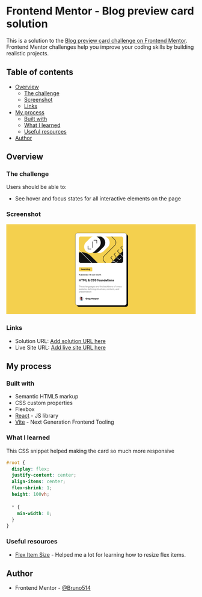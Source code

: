 # Frontend Mentor - Blog preview card solution

This is a solution to the [Blog preview card challenge on Frontend Mentor](https://www.frontendmentor.io/challenges/blog-preview-card-ckPaj01IcS). Frontend Mentor challenges help you improve your coding skills by building realistic projects.

## Table of contents

- [Overview](#overview)
  - [The challenge](#the-challenge)
  - [Screenshot](#screenshot)
  - [Links](#links)
- [My process](#my-process)
  - [Built with](#built-with)
  - [What I learned](#what-i-learned)
  - [Useful resources](#useful-resources)
- [Author](#author)

## Overview

### The challenge

Users should be able to:

- See hover and focus states for all interactive elements on the page

### Screenshot

![](./screenshot.png)

### Links

- Solution URL: [Add solution URL here](https://your-solution-url.com)
- Live Site URL: [Add live site URL here](https://your-live-site-url.com)

## My process

### Built with

- Semantic HTML5 markup
- CSS custom properties
- Flexbox
- [React](https://reactjs.org/) - JS library
- [Vite](https://vite.dev) - Next Generation Frontend Tooling

### What I learned

This CSS snippet helped making the card so much more responsive

```css
#root {
  display: flex;
  justify-content: center;
  align-items: center;
  flex-shrink: 1;
  height: 100vh;

  * {
    min-width: 0;
  }
}
```

### Useful resources

- [Flex Item Size](https://stackoverflow.com/questions/36247140/why-dont-flex-items-shrink-past-content-size) - Helped me a lot for learning how to resize flex items.

## Author

- Frontend Mentor - [@Bruno514](https://www.frontendmentor.io/profile/Bruno514)
